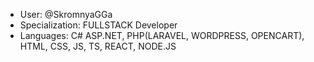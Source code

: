- User: @SkromnyaGGa
- Specialization: FULLSTACK Developer
- Languages: C# ASP.NET, PHP(LARAVEL, WORDPRESS, OPENCART), HTML, CSS, JS, TS, REACT, NODE.JS
